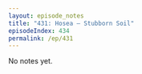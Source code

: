 ```yaml
---
layout: episode_notes
title: "431: Hosea — Stubborn Soil"
episodeIndex: 434
permalink: /ep/431
---
```

No notes yet.
